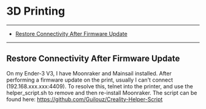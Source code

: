 # 3D Printing

---

* [Restore Connectivity After Firmware Update](#781ea3c3-3083-474d-bc5f-a9339d3e0e1f)

---




<div id="781ea3c3-3083-474d-bc5f-a9339d3e0e1f">

## Restore Connectivity After Firmware Update

</div>

On my Ender-3 V3, I have Moonraker and Mainsail installed.  After performing a firmware update on the print, usually I can't connect (192.168.xxx.xxx:4409).  To resolve this, telnet into the printer, and use the helper_script.sh to remove and then re-install Moonraker.  The script can be found here: https://github.com/Guilouz/Creality-Helper-Script
